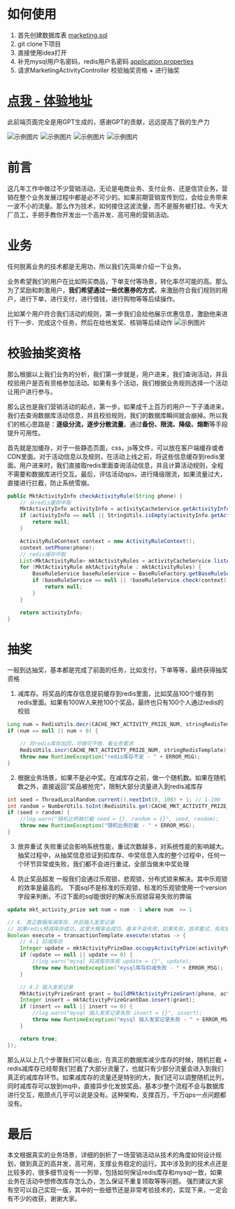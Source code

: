# 如何使用
1. 首先创建数据库表 [marketing.sql](src%2Fmain%2Fresources%2Fmarketing.sql)
2. git clone下项目
3. 直接使用idea打开
4. 补充mysql用户名密码，redis用户名密码 [application.properties](src%2Fmain%2Fresources%2Fapplication.properties)
5. 请求MarketingActivityController 校验抽奖资格 + 进行抽奖

# [点我 - 体验地址](https://www.gdufe888.top/marketing/rule/check)
此前端页面完全是用GPT生成的，感谢GPT的贡献，远远提高了我的生产力


 ![示例图片](src/main/resources/img/1.png)
 ![示例图片](src/main/resources/img/4.png)
 ![示例图片](src/main/resources/img/2.png)
 ![示例图片](src/main/resources/img/3.png)

# 前言
这几年工作中做过不少营销活动，无论是电商业务、支付业务、还是信贷业务，营销在整个业务发展过程中都是必不可少的。如果前期营销宣传到位，会给业务带来一波不小的流量。那么作为技术，如何接住这波流量，而不是服务被打挂。今天大厂员工，手把手教你开发出一个高并发、高可用的营销活动。


# 业务
任何脱离业务的技术都是无用功，所以我们先简单介绍一下业务。

业务希望我们的用户在比如购买商品，下单支付等场景，转化率尽可能的高。那么为了奖励和刺激用户，**我们希望通过一些优惠券的方式**，来激励符合我们规则的用户，进行下单，进行支付，进行借钱，进行购物等等后续操作。

比如某个用户符合我们活动的规则，第一步我们会给他展示优惠信息，激励他来进行下一步、完成这个任务，然后在给他发奖、核销等后续动作
![示例图片](src/main/resources/img/5.png)


# 校验抽奖资格
那么根据以上我们业务的分析，我们第一步就是，用户进来，我们查询活动，并且校验用户是否有资格参加活动。如果有多个活动，我们根据业务规则选择一个活动让用户进行参与。

那么这也是我们营销活动的起点，第一步。如果成千上百万的用户一下子涌进来，我们去查询数据库活动信息，并且校验规则，我们的数据库瞬间就会崩掉。所以我们的核心思路是：**逐级分流，逐步分散流量**。通过**备份、限流、降级、熔断**等手段提升可用性。

首先就是加缓存，对于一些静态页面，css，js等文件，可以放在客户端缓存或者CDN里面。对于活动信息以及规则，在活动上线之前，将这些信息缓存到redis里面。用户进来时，我们直接取redis里面查询活动信息，并且计算活动规则，全程不需要和数据库进行交互。最后，评估活动qps，进行降级限流，如果流量过大，直接进行拦截，防止系统雪崩。

```java
public MktActivityInfo checkActivityRule(String phone) {
    // 从redis缓存中取
    MktActivityInfo activityInfo = activityCacheService.getActivityInfo();
    if (activityInfo == null || StringUtils.isEmpty(activityInfo.getActivityId())) {
        return null;
    }

    ActivityRuleContext context = new ActivityRuleContext();
    context.setPhone(phone);
    // redis缓存中取
    List<MktActivityRule> mktActivityRules = activityCacheService.listActivityRule(activityInfo.getActivityId());
    for (MktActivityRule mktActivityRule : mktActivityRules) {
        BaseRuleService baseRuleService = BaseRuleFactory.getBaseRuleService(mktActivityRule.getRuleKey());
        if (baseRuleService == null || !baseRuleService.check(context)) {
            return null;
        }
    }

    return activityInfo;
}
```

# 抽奖
一般到达抽奖，基本都是完成了前面的任务，比如支付，下单等等，最终获得抽奖资格

1. 减库存。将奖品的库存信息提前缓存到redis里面，比如奖品100个缓存到redis里面。如果有100W人来抢100个奖品，最终也只有100个人通过redis的校验
```java
Long num = RedisUtils.decr(CACHE_MKT_ACTIVITY_PRIZE_NUM, stringRedisTemplate);
if (num == null || num < 0) {

    // 将redis库存加回，可做可不做，看业务需求
    RedisUtils.incr(CACHE_MKT_ACTIVITY_PRIZE_NUM, stringRedisTemplate);
    throw new RuntimeException("redis库存不足 - " + ERROR_MSG);
}
```

2. 根据业务场景，如果不是必中奖。在减库存之前，做一个随机数。如果在随机数之外，直接返回”奖品被抢完“，限制大部分流量进入到redis减库存
```java
int seed = ThreadLocalRandom.current().nextInt(0, 100) + 1; // 1-100
int random = NumberUtils.toInt(RedisUtils.get(CACHE_MKT_ACTIVITY_PRIZE_RANDOM, stringRedisTemplate));
if (seed > random) {
    //log.warn("随机比例被拦截 seed = {}, random = {}", seed, random);
    throw new RuntimeException("随机比例拦截 - " + ERROR_MSG);
}
```

3. 放弃重试
   失败重试会影响系统性能，重试次数越多，对系统性能的影响越大。
   抽奖过程中，从抽奖信息验证到扣库存、中奖信息入库的整个过程中，任何一个环节异常或失败，我们都不会进行重试，全部当做未中奖处理

4. 防止奖品超发
   一般我们会通过乐观锁，悲观锁，分布式锁来解决。其中乐观锁的效率是最高的。
   下面sql不是标准的乐观锁，标准的乐观锁使用一个version字段来判断。不过下面的sql能很好的解决乐观锁容易失败的弊端

```sql
update mkt_activity_prize set num = num - 1 where num  >= 1
```
```java
// 4. 真正数据库减库存，并且插入发奖记录
// 如果redis预减库存成功，这里大概率会成功，基本不会失败，如果失败，放弃重试，失败重试会影响系统性能，重试次数越多，对系统性能的影响越大。
Boolean execute = transactionTemplate.execute(status -> {
    // 4.1 扣减库存
    Integer update = mktActivityPrizeDao.occupyActivityPrize(activityPrize.getActivityId(), activityPrize.getPrizeId());
    if (update == null || update <= 0) {
        //log.warn("mysql 扣减库存失败 update = {}", update);
        throw new RuntimeException("mysql库存扣减失败 - " + ERROR_MSG);
    }

    // 4.2 插入发奖记录
    MktActivityPrizeGrant grant = buildMktActivityPrizeGrant(phone, activityPrize);
    Integer insert = mktActivityPrizeGrantDao.insert(grant);
    if (insert == null || insert <= 0) {
        //log.warn("mysql 插入发奖记录失败 insert = {}", insert);
        throw new RuntimeException("mysql 插入发奖记录失败 - " + ERROR_MSG);
    }

    return true;
});
```

那么从以上几个步骤我们可以看出，在真正的数据库减少库存的时候，随机拦截 + redis减库存已经帮我们拦截了大部分流量了，也就只有少部分流量会进入到我们真正的减库存环节。如果减库存的流量还是特别的大，我们还可以调整随机比列，同时减库存可以放到mq中，直接异步化发放奖品，基本少整个流程不会与数据库进行交互，瓶颈点几乎可以说是没有。这种架构，支撑百万，千万qps一点问题都没有。


# 最后
本文根据真实的业务场景，详细的剖析了一场营销活动从技术的角度如何设计规划，做到真正的高并发，高可用，支撑业务稳定的运行。其中涉及到的技术点还是比较多的，很多细节没有一一列举，包括如何保证redis库存和mysql一致，如果业务在活动中想修改库存怎么办，怎么保证不重复领取等等问题。
强烈建议大家有空可以自己实现一版，其中的一些细节还是非常考验技术的，实现下来，一定会有不少的收获，谢谢大家。



